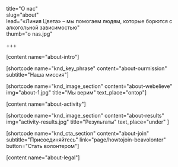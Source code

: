 title="О нас"  
slug="about"  
lead="«Линия Цвета» – мы помогаем людям, которые борются с алкогольной зависимостью"  
thumb="o nas.jpg"  

+++

[content name="about-intro"]

[shortcode name="knd_key_phrase" content="about-ourmission" subtitle="Наша миссия"]

[shortcode name="knd_image_section" content="about-webelieve" img="about-1.jpg" title="Мы верим" text_place="ontop"]

[content name="about-activity"]

[shortcode name="knd_image_section" content="about-results" img="activity-results.jpg" title="Результаты" text_place="under" ]

[shortcode name="knd_cta_section" content="about-join" subtitle="Присоединяйтесь" link="page/howtojoin-beavolonter" button="Стать волонтером"]

[content name="about-legal"]
